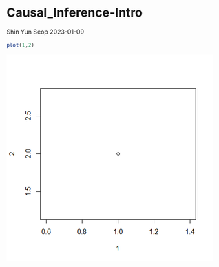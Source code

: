 Causal_Inference-Intro
================
Shin Yun Seop
2023-01-09

``` r
plot(1,2)
```

![](2023-01-09-plot_files/figure-gfm/unnamed-chunk-1-1.png)<!-- -->
